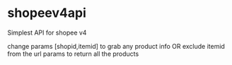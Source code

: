 # shopeev4api
Simplest API for shopee v4

change params [shopid,itemid] to grab any product info OR
exclude itemid from the url params to return all the products


<div id="test"></div> 

<script>
fetch(`https://api.allorigins.win/get?url=${encodeURIComponent('https://shopee.com.br/api/v4/recommend/recommend?bundle=shop_page_product_tab_main&limit=1&offset=0&shopid=285650840&itemid=8751544103')}`)
.then(response => {
	if (response.ok) return response.json()
	throw new Error('Network response was not ok.')
})
.then(data => document.getElementById("test").innerHTML = data.contents);
</script>
